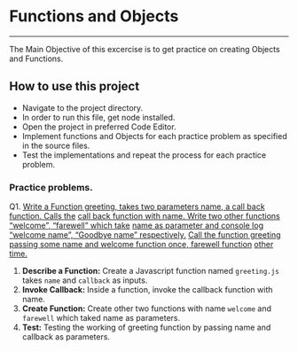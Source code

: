 # Functions and Objects

---

The Main Objective of this excercise is to get practice on creating Objects and Functions.

## How to use this project

- Navigate to the project directory.
- In order to run this file, get node installed.
- Open the project in preferred Code Editor.
- Implement functions and Objects for each practice problem as specified in the source files.
- Test the implementations and repeat the process for each practice problem.

### Practice problems.

Q1. [Write a Function greeting, takes two parameters name, a call back function. Calls the](#)
[call back function with name. Write two other functions “welcome”, “farewell” which take](#)
[name as parameter and console log “welcome name”, “Goodbye name” respectively.](#)
[Call the function greeting passing some name and welcome function once, farewell function](#)
[other time.](#)

1. **Describe a Function:** Create a Javascript function named `greeting.js` takes `name` and `callback` as inputs.
2. **Invoke Callback:** Inside a function, invoke the callback function with name.
3. **Create Function:** Create other two functions with name `welcome` and `farewell` which taked name as parameters.
4. **Test:** Testing the working of greeting function by passing name and callback as parameters.
